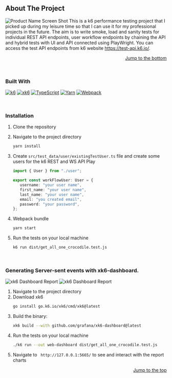 <a id="readme-top"></a>
## About The Project
![Product Name Screen Shot](https://github.com/mrexiati/k6-performance/assets/50190023/7ed61e73-ccf9-4426-bf43-5091c13f7009)
This is a k6 performance testing project that I picked up during my leisure time so that I can use it for my professional projects in the future. The aim is to write smoke, load and sanity tests for individual REST API endpoints, user workflow endpoints by chaining the API and hybrid tests with UI and API connected using PlayWright. You can access the test API endpoints from k6 website https://test-api.k6.io/.

<p align="right"><a href="#readme-bottom">Jump to the bottom</a></p>

<br>

### Built With
[![k6](https://img.shields.io/badge/-k6-7A41C5?style=flat-square&logo=k6&logoColor=white)](https://k6.io/docs/)
[![xk6](https://img.shields.io/badge/-xk6-7A41C5?style=flat-square)](https://github.com/grafana/xk6)
[![TypeScript](https://img.shields.io/badge/-TypeScript-3178C6?style=flat-square&logo=TypeScript&logoColor=white)](https://www.typescriptlang.org/)
[![Yarn](https://img.shields.io/badge/-Yarn-2C8EBB?style=flat-square&logo=yarn&logoColor=white)](https://yarnpkg.com/)
[![Webpack](https://img.shields.io/badge/-Webpack-8DD6F9?style=flat-square&logo=webpack&logoColor=black)](https://webpack.js.org/)


<br>

### Installation

1. Clone the repository
2. Navigate to the project directory
   ```sh
   yarn install
   ```
3. Create ``` src/test_data/user/existingTestUser.ts ``` file and create some users for the k6 REST and WS API Play

   ```typescript
   import { User } from "./user";
   
   export const workFlowUser: User = {
      username: "your user name",
      first_name: "your user name",
      last_name: "your user name",
      email: "you created email", 
      password: "your password",
   };
    ```

5. Webpack bundle
   ```sh
   yarn start
   ```
6. Run the tests on your local machine
   ```sh
   k6 run dist/get_all_one_crocodile.test.js
   ```

<br>

### Generating Server-sent events with xk6-dashboard.
![xk6 Dashboard Report](https://github.com/mrexiati/k6-performance-rest-ws-apis/assets/50190023/46acd870-8f86-4475-9e55-6ef43a0a1bf1)
![xk6 Dashboard Report](https://github.com/mrexiati/k6-performance-rest-ws-apis/assets/50190023/b7c5d47f-5f34-4ad4-a2e5-ddde715b1019)

1. Navigate to the project directory
2. Download xk6
   ```sh
   go install go.k6.io/xk6/cmd/xk6@latest
   ```
3. Build the binary:
   ```sh
   xk6 build --with github.com/grafana/xk6-dashboard@latest
   ```
4. Run the tests on your local machine
   ```sh
   ./k6 run --out web-dashboard dist/get_all_one_crocodile.test.js
   ```
5. Navigate to ``` http://127.0.0.1:5665/``` to see and interact with the report charts

<p align="right"><a href="#readme-top">Jump to the top</a></p>
<a id="readme-bottom"></a>




